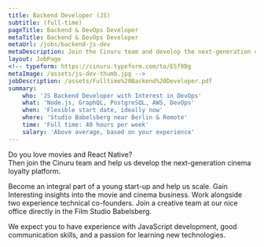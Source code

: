 ```yaml
---
title: Backend Developer (JS)
subtitle: (full-time)
pageTitle: Backend & DevOps Developer
metaTitle: Backend & DevOps Developer
metaUrl: /jobs/backend-js-dev
metaDescription: Join the Cinuru team and develop the next-generation cinema loyalty platform.
layout: JobPage
<!-- typeform: https://cinuru.typeform.com/to/ESf0Dg
metaImage: /assets/js-dev-thumb.jpg -->
jobDescription: /assets/Fulltime%20Backend%20Developer.pdf
summary:
    who: 'JS Backend Developer with Interest in DevOps'
    what: 'Node.js, GraphQL, PostgreSQL, AWS, DevOps'
    when: 'Flexible start date, ideally now'
    where: 'Studio Babelsberg near Berlin & Remote'
    time: 'Full time: 40 hours per week'
    salary: 'Above average, based on your experience'
---
```


Do you love movies and React Native? </br>
Then join the Cinuru team and help us develop the next-generation cinema loyalty platform.

Become an integral part of a young start-up and help us scale. Gain Interesting insights into the movie and cinema business. Work alongside two experience technical co-founders. Join a creative team at our nice office directly in the Film Studio Babelsberg.

We expect you to have experience with JavaScript development, good communication skills, and a passion for learning new technologies.
